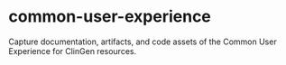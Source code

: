 # common-user-experience
Capture documentation, artifacts, and code assets of the Common User Experience for ClinGen resources.  
